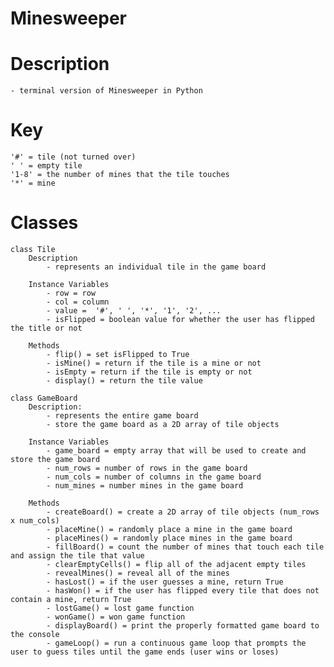 # Minesweeper

# Description
    - terminal version of Minesweeper in Python

# Key
    '#' = tile (not turned over)
    ' ' = empty tile
    '1-8' = the number of mines that the tile touches
    '*' = mine

# Classes

    class Tile
        Description
            - represents an individual tile in the game board

        Instance Variables 
            - row = row
            - col = column
            - value =  '#', ' ', '*', '1', '2', ...
            - isFlipped = boolean value for whether the user has flipped the title or not

        Methods
            - flip() = set isFlipped to True
            - isMine() = return if the tile is a mine or not
            - isEmpty = return if the tile is empty or not
            - display() = return the tile value

    class GameBoard
        Description:
            - represents the entire game board
            - store the game board as a 2D array of tile objects

        Instance Variables 
            - game_board = empty array that will be used to create and store the game board
            - num_rows = number of rows in the game board
            - num_cols = number of columns in the game board
            - num_mines = number mines in the game board

        Methods     
            - createBoard() = create a 2D array of tile objects (num_rows x num_cols)  
            - placeMine() = randomly place a mine in the game board
            - placeMines() = randomly place mines in the game board
            - fillBoard() = count the number of mines that touch each tile and assign the tile that value   
            - clearEmptyCells() = flip all of the adjacent empty tiles
            - revealMines() = reveal all of the mines
            - hasLost() = if the user guesses a mine, return True
            - hasWon() = if the user has flipped every tile that does not contain a mine, return True
            - lostGame() = lost game function
            - wonGame() = won game function
            - displayBoard() = print the properly formatted game board to the console
            - gameLoop() = run a continuous game loop that prompts the user to guess tiles until the game ends (user wins or loses)
